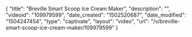 {
    "title": "Breville Smart Scoop Ice Cream Maker",
    "description": "",
    "videoid": "109979599",
    "date_created": "1502520687",
    "date_modified": "1504247454",
    "type": "captivate",
    "layout": "video",
    "url": "\/v\/breville-smart-scoop-ice-cream-maker\/109979599"
}